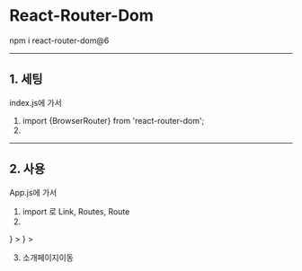 # React-Router-Dom

npm i react-router-dom@6

---

## 1. 세팅

index.js에 가서

1. import {BrowserRouter} from 'react-router-dom';
2.
<BrowserRouter>
<App />
</BrowserRouter>

---

## 2. 사용

App.js에 가서
1. import 로 Link, Routes, Route
2.
<Routes>
<Route path='/about' element={<About/>} ></Route>
<Route path='/history' element={<History/>} ></Route>
</Routes>

3. <Link to='/about'>소개페이지이동</Link>